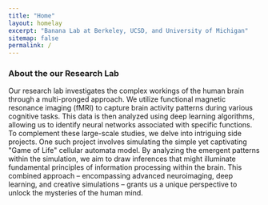```yaml
---
title: "Home"
layout: homelay
excerpt: "Banana Lab at Berkeley, UCSD, and University of Michigan"
sitemap: false
permalink: /
---
```


### About the our Research Lab

Our research lab investigates the complex workings of the human brain through a multi-pronged approach. We utilize functional magnetic resonance imaging (fMRI) to capture brain activity patterns during various cognitive tasks. This data is then analyzed using deep learning algorithms, allowing us to identify neural networks associated with specific functions. To complement these large-scale studies, we delve into intriguing side projects. One such project involves simulating the simple yet captivating "Game of Life" cellular automata model. By analyzing the emergent patterns within the simulation, we aim to draw inferences that might illuminate fundamental principles of information processing within the brain. This combined approach – encompassing advanced neuroimaging, deep learning, and creative simulations – grants us a unique perspective to unlock the mysteries of the human mind.
